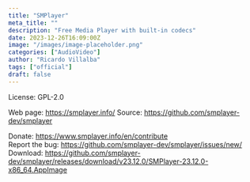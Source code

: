 ```yaml
---
title: "SMPlayer"
meta_title: ""
description: "Free Media Player with built-in codecs"
date: 2023-12-26T16:09:00Z
image: "/images/image-placeholder.png"
categories: ["AudioVideo"]
author: "Ricardo Villalba"
tags: ["official"]
draft: false
---
```


License:  GPL-2.0

Web page: https://smplayer.info/
Source: https://github.com/smplayer-dev/smplayer

Donate: https://www.smplayer.info/en/contribute  
Report the bug: https://github.com/smplayer-dev/smplayer/issues/new/  
Download: https://github.com/smplayer-dev/smplayer/releases/download/v23.12.0/SMPlayer-23.12.0-x86_64.AppImage
